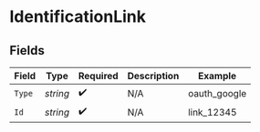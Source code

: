 # IdentificationLink


## Fields

| Field              | Type               | Required           | Description        | Example            |
| ------------------ | ------------------ | ------------------ | ------------------ | ------------------ |
| `Type`             | *string*           | :heavy_check_mark: | N/A                | oauth_google       |
| `Id`               | *string*           | :heavy_check_mark: | N/A                | link_12345         |